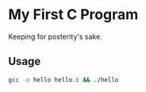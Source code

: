 # My First C Program

Keeping for posterity's sake.

## Usage

```bash
gcc -o hello hello.c && ./hello
```

